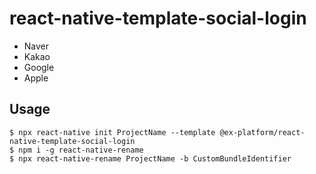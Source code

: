 # react-native-template-social-login
- Naver
- Kakao
- Google
- Apple

Usage
---
```
$ npx react-native init ProjectName --template @ex-platform/react-native-template-social-login
$ npm i -g react-native-rename
$ npx react-native-rename ProjectName -b CustomBundleIdentifier
```



